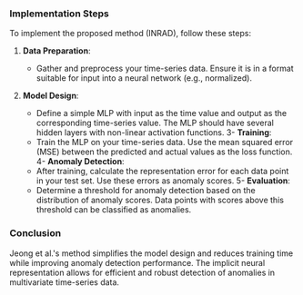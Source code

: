 ### Implementation Steps

To implement the proposed method (INRAD), follow these steps:

1. **Data Preparation**:
   
   - Gather and preprocess your time-series data. Ensure it is in a format suitable for input into a neural network (e.g., normalized).

2. **Model Design**:
   
   - Define a simple MLP with input as the time value and output as the corresponding time-series value. The MLP should have several hidden layers with non-linear activation functions.
3- **Training**:
   - Train the MLP on your time-series data. Use the mean squared error (MSE) between the predicted and actual values as the loss function.
4- **Anomaly Detection**:
   - After training, calculate the representation error for each data point in your test set. Use these errors as anomaly scores.
5- **Evaluation**:
   - Determine a threshold for anomaly detection based on the distribution of anomaly scores. Data points with scores above this threshold can be classified as anomalies.



### Conclusion

Jeong et al.'s method simplifies the model design and reduces training time while improving anomaly detection performance. The implicit neural representation allows for efficient and robust detection of anomalies in multivariate time-series data.
